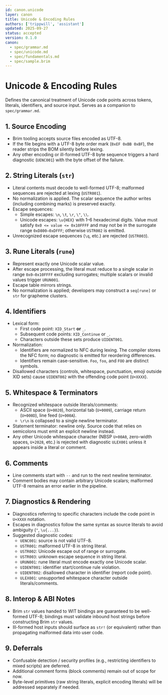 ```yaml
---
id: canon.unicode
layer: canon
title: Unicode & Encoding Rules
authors: ['trippwill', 'assistant']
updated: 2025-09-27
status: accepted
version: 0.1.0
canon:
  - spec/grammar.md
  - spec/unicode.md
  - spec/fundamentals.md
  - spec/sample.brim
---
```


# Unicode & Encoding Rules

Defines the canonical treatment of Unicode code points across tokens, literals, identifiers, and source input. Serves as a companion to `spec/grammar.md`.

## 1. Source Encoding

- Brim tooling accepts source files encoded as UTF-8.
- If the file begins with a UTF-8 byte order mark (`0xEF 0xBB 0xBF`), the reader strips the BOM silently before lexing.
- Any other encoding or ill-formed UTF-8 byte sequence triggers a hard diagnostic (`UENC001`) with the byte offset of the failure.

## 2. String Literals (`str`)

- Literal contents must decode to well-formed UTF-8; malformed sequences are rejected at lexing (`USTR001`).
- No normalization is applied. The scalar sequence the author writes (including combining marks) is preserved exactly.
- Escape sequences:
  - Simple escapes: `\n`, `\t`, `\r`, `\"`, `\\`.
  - Unicode escapes: `\u{HEX}` with 1–6 hexadecimal digits. Value must satisfy `0x0 <= value <= 0x10FFFF` and may not be in the surrogate range `0xD800–0xDFFF`; otherwise `USTR002` is emitted.
- Unrecognized escape sequences (`\q`, etc.) are rejected (`USTR003`).

## 3. Rune Literals (`rune`)

- Represent exactly one Unicode scalar value.
- After escape processing, the literal must reduce to a single scalar in range `0x0–0x10FFFF` excluding surrogates; multiple scalars or invalid values trigger `URUN001`.
- Escape table mirrors strings.
- No normalization is applied; developers may construct a `seq[rune]` or `str` for grapheme clusters.

## 4. Identifiers

- Lexical form:
  - First code point: `XID_Start` **or** `_`.
  - Subsequent code points: `XID_Continue` or `_`.
  - Characters outside these sets produce `UIDENT001`.
- Normalization:
  - Identifiers are normalized to NFC during lexing. The compiler stores the NFC form; no diagnostic is emitted for reordering differences.
  - Identifiers remain case-sensitive. `Foo`, `foo`, and `FOO` are distinct symbols.
- Disallowed characters (controls, whitespace, punctuation, emoji outside XID sets) cause `UIDENT002` with the offending code point (`U+XXXX`).

## 5. Whitespace & Terminators

- Recognized whitespace outside literals/comments:
  - ASCII space (`U+0020`), horizontal tab (`U+0009`), carriage return (`U+000D`), line feed (`U+000A`).
  - `\r\n` is collapsed to a single newline terminator.
- Statement terminator: newline only. Source code that relies on semicolons must emit an explicit newline instead.
- Any other Unicode whitespace character (NBSP `U+00A0`, zero-width spaces, `U+2028`, etc.) is rejected with diagnostic `ULEX001` unless it appears inside a literal or comment.

## 6. Comments

- Line comments start with `--` and run to the next newline terminator.
- Comment bodies may contain arbitrary Unicode scalars; malformed UTF-8 remains an error earlier in the pipeline.

## 7. Diagnostics & Rendering

- Diagnostics referring to specific characters include the code point in `U+XXXX` notation.
- Escapes in diagnostics follow the same syntax as source literals to avoid ambiguity (`"`, `\u{...}`).
- Suggested diagnostic codes:
  - `UENC001`: source is not valid UTF-8.
  - `USTR001`: malformed UTF-8 in string literal.
  - `USTR002`: Unicode escape out of range or surrogate.
  - `USTR003`: unknown escape sequence in string literal.
  - `URUN001`: rune literal must encode exactly one Unicode scalar.
  - `UIDENT001`: identifier start/continue rule violation.
  - `UIDENT002`: disallowed character in identifier (report code point).
  - `ULEX001`: unsupported whitespace character outside literals/comments.

## 8. Interop & ABI Notes

- Brim `str` values handed to WIT bindings are guaranteed to be well-formed UTF-8; bindings must validate inbound host strings before constructing Brim `str` values.
- Ill-formed host inputs should surface as `str!` (or equivalent) rather than propagating malformed data into user code.

## 9. Deferrals

- Confusable detection / security profiles (e.g., restricting identifiers to mixed scripts) are deferred.
- Additional comment forms (block comments) remain out of scope for now.
- Byte-level primitives (raw string literals, explicit encoding literals) will be addressed separately if needed.
